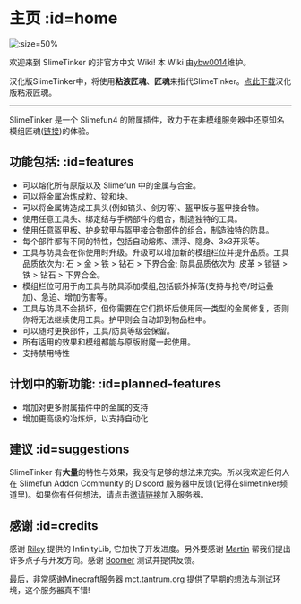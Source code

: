 # 主页 :id=home

![](https://cdn.jsdelivr.net/gh/SlimefunGuguProject/SlimeTinker/images/logo/logo_large.png ':size=50%')

欢迎来到 SlimeTinker 的非官方中文 Wiki! 本 Wiki 由[ybw0014](https://github.com/ybw0014)维护。

汉化版SlimeTinker中，将使用**粘液匠魂**、**匠魂**来指代SlimeTinker。[点此下载](./Install-SlimeTinker)汉化版粘液匠魂。

----

SlimeTinker 是一个 Slimefun4 的附属插件，致力于在非模组服务器中还原知名模组匠魂([链接](https://www.curseforge.com/minecraft/mc-mods/tinkers-construct))的体验。

## 功能包括: :id=features

* 可以熔化所有原版以及 Slimefun 中的金属与合金。
* 可以将金属冶炼成粒、锭和块。
* 可以将金属铸造成工具头(例如镐头、剑刃等)、盔甲板与盔甲接合物。
* 使用任意工具头、绑定结与手柄部件的组合，制造独特的工具。
* 使用任意盔甲板、护身软甲与盔甲接合物部件的组合，制造独特的防具。
* 每个部件都有不同的特性，包括自动熔炼、漂浮、隐身、3x3开采等。
* 工具与防具会在你使用时升级。升级可以增加新的模组栏位并提升品质。工具品质依次为: 石 > 金 > 铁 > 钻石 > 下界合金; 防具品质依次为: 皮革 > 锁链 > 铁 > 钻石 > 下界合金。
* 模组栏位可用于向工具与防具添加模组,包括额外掉落(支持与抢夺/时运叠加)、急迫、增加伤害等。
* 工具与防具不会损坏，但你需要在它们损坏后使用同一类型的金属修复，否则你将无法继续使用工具。护甲则会自动卸到物品栏中。
* 可以随时更换部件，工具/防具等级会保留。
* 所有适用的效果和模组都能与原版附魔一起使用。
* 支持禁用特性

## 计划中的新功能: :id=planned-features

* 增加对更多附属插件中的金属的支持
* 增加更高级的冶炼炉，以支持自动化

## 建议 :id=suggestions

SlimeTinker 有**大量**的特性与效果，我没有足够的想法来充实。所以我欢迎任何人在 Slimefun Addon Community 的 Discord 服务器中反馈(记得在slimetinker频道里)。如果你有任何想法，请点击[邀请链接](https://discord.gg/SqD3gg5SAU)加入服务器。

## 感谢 :id=credits

感谢 [Riley](https://github.com/Mooy1) 提供的 InfinityLib, 它加快了开发进度。另外要感谢 [Martin](https://github.com/martinbrom) 帮我们提出许多点子与开发方向。感谢 [Boomer](https://www.youtube.com/channel/UC2ZmER18YBRYube-62-JVpA) 测试并提供反馈。

最后，非常感谢Minecraft服务器 mct.tantrum.org 提供了早期的想法与测试环境，这个服务器真不错!
